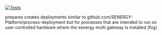 <a href="https://github.com/SENERGY-Platform/process-fog-deployment/actions/workflows/tests.yml" rel="nofollow">
    <img src="https://github.com/SENERGY-Platform/process-fog-deployment/actions/workflows/tests.yml/badge.svg?branch=main" alt="Tests" />
</a>

prepares creates deployments similar to github.com/SENERGY-Platform/process-deployment but for processes that are intended to run on user controlled hardware where the senergy multi gateway is installed (fog)